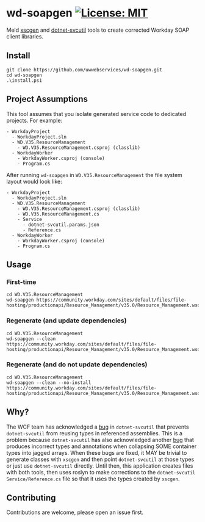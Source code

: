 # wd-soapgen [![License: MIT](https://img.shields.io/badge/License-MIT-yellow.svg)](./LICENSE)
Meld [xscgen](https://www.nuget.org/packages/dotnet-xscgen/) and [dotnet-svcutil](https://www.nuget.org/packages/dotnet-svcutil) tools to create corrected Workday SOAP client libraries.

## Install
```
git clone https://github.com/uwwebservices/wd-soapgen.git
cd wd-soapgen
.\install.ps1
```

## Project Assumptions
This tool assumes that you isolate generated service code to dedicated projects. For example:
```
- WorkdayProject
  - WorkdayProject.sln
  - WD.V35.ResourceManagement
    - WD.V35.ResourceManagement.csproj (classlib)
  - WorkdayWorker
    - WorkdayWorker.csproj (console)
    - Program.cs
```
After running `wd-soapgen` in `WD.V35.ResourceManagement` the file system layout would look like:
```
- WorkdayProject
  - WorkdayProject.sln
  - WD.V35.ResourceManagement
    - WD.V35.ResourceManagement.csproj (classlib)
    - WD.V35.ResourceManagement.cs
    - Service
      - dotnet-svcutil.params.json
      - Reference.cs
  - WorkdayWorker
    - WorkdayWorker.csproj (console)
    - Program.cs
```

## Usage
### First-time
```
cd WD.V35.ResourceManagement
wd-soapgen https://community.workday.com/sites/default/files/file-hosting/productionapi/Resource_Management/v35.0/Resource_Management.wsdl
```
### Regenerate (and update dependencies)
```
cd WD.V35.ResourceManagement
wd-soapgen --clean https://community.workday.com/sites/default/files/file-hosting/productionapi/Resource_Management/v35.0/Resource_Management.wsdl
```

### Regenerate (and do not update dependencies)
```
cd WD.V35.ResourceManagement
wd-soapgen --clean --no-install https://community.workday.com/sites/default/files/file-hosting/productionapi/Resource_Management/v35.0/Resource_Management.wsdl
```

## Why?
The WCF team has acknowledged a [bug](https://github.com/dotnet/wcf/issues/3812) in `dotnet-svcutil` that prevents `dotnet-svcutil` from reusing types in referenced assemblies. This is a problem because `dotnet-svcutil` has also acknowledged another [bug](https://github.com/dotnet/wcf/issues/2219) that produces incorrect types and annotations when collapsing SOME container types into jagged arrays. When these bugs are fixed, it MAY be trivial to generate classes with `xscgen` and then point `dotnet-svcutil` at those types or just use `dotnet-svcutil` directly. Until then, this application creates files with both tools, then uses roslyn to make corrections to the `dotnet-svcutil` `Service/Reference.cs` file so that it uses the types created by `xscgen`.

## Contributing
Contributions are welcome, please open an issue first.
